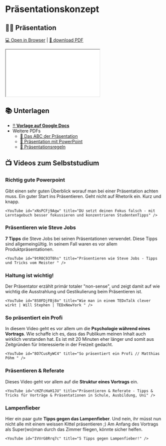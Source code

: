 # Präsentationskonzept

## :teacher: Präsentation

[:computer: Open in Browser](pathname:///slides/praesentationskonzept) | [:floppy_disk: download PDF](pathname:///slides/praesentationskonzept.pdf)

<iframe src="/bbzbl-modul-431/slides/praesentationskonzept"></iframe>

## :books: Unterlagen

- [:bangbang: **Vorlage auf Google Docs**](https://docs.google.com/document/d/1q801qPjNKls_0JA0Ng7y2lv-K85w3po9zquc-o3vnIk/edit)
- Weitere PDFs
  - [:book: Das ABC der Präsentation](https://drive.google.com/file/d/1S_Rqqi05qTbf3gkcPTZ3j0ll1OrenIa8/view)
  - [:book: Präsentation mit PowerPoint](https://drive.google.com/file/d/1S_Rqqi05qTbf3gkcPTZ3j0ll1OrenIa8/view)
  - [:book: Präsentationsregeln](https://drive.google.com/file/d/13zAamK_KvAqFJnR4g1FlBVh8aZSbgMCV/view)

## :tv: Videos zum Selbststudium

<div class="grid"><div class="center">

### Richtig gute Powerpoint
Gibt einen sehr guten Überblick worauf man bei einer Präsentation achten muss. Ein guter Start ins Präsentieren. Geht nicht auf Rhetorik ein. Kurz und knapp.

</div><div>

```mdx-code-block
<YouTube id="xNsPCFj9Aqw" title="DU setzt deinen Fokus falsch - mit Lerntagebuch besser fokussieren und konzentrieren StudentenTipps" />
```

</div><div class="center">

### Präsentieren wie Steve Jobs
**7 Tipps** die Steve Jobs bei seinen Präsentationen verwendet. Diese Tipps sind allgemeingültig. In seinem Fall waren es vor allem Produktpräsentationen.

</div><div>

```mdx-code-block
<YouTube id="9tR0C93T0hs" title="Präsentieren wie Steve Jobs - Tipps und Tricks vom Meister " />
```

</div><div class="center">

### Haltung ist wichtig!
Der Präsentator erzählt primär totaler "non-sense", und zeigt damit auf wie wichtig die Ausstrahlung und Gestikulierung beim Präsentieren ist.

</div><div>

```mdx-code-block
<YouTube id="8S0FDjFBj8o" title="Wie man in einem TEDxTalk clever wirkt | Will Stephen | TEDxNewYork " />
```

</div><div class="center">

### So präsentiert ein Profi
In diesem Video geht es vor allem um die **Psychologie während eines Vortrags**. Wie schaffe ich es, dass das Publikum meinen Inhalt auch wirklich verstanden hat. Es ist mit 20 Minuten eher länger und somit aus Zeitgründen für Interessierte in der Freizeit gedacht.

</div><div>

```mdx-code-block
<YouTube id="8O7CusRyWC4" title="So präsentiert ein Profi // Matthias Pöhm " />
```

</div><div class="center">

### Präsentieren & Referate
Dieses Video geht vor allem auf die **Struktur eines Vortrags** ein.

</div><div>

```mdx-code-block
<YouTube id="cHZFcHaH1JU" title="Präsentieren & Referate - Tipps & Tricks für Vorträge & Präsentationen in Schule, Ausbildung, Uni" />
```

</div><div class="center">

### Lampenfieber
Hier ein paar gute **Tipps gegen das Lampenfieber**. Und nein, ihr müsst nun nicht alle mit einem weissen Kittel präsentieren ;) Am Anfang des Vortrags als Super(wo)man durch das Zimmer fliegen, könnte sicher helfen. 

</div><div>

```mdx-code-block
<YouTube id="IVVrG8Rrq7c" title="5 Tipps gegen Lampenfieber!" />
```

</div></div>



